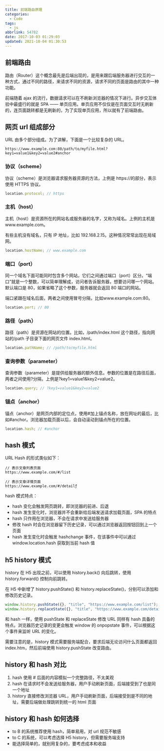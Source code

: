 ```yaml
---
title: 前端路由原理
categories:
  - Code
tags:
  - js
abbrlink: 54782
date: 2017-10-03 01:29:03
updated: 2021-10-04 01:30:53
---
```


## 前端路由

路由（Router）这个概念最先是后端出现的，是用来跟后端服务器进行交互的一种方式，通过不同的路径，来请求不同的资源，请求不同的页面是路由的其中一种功能。

前端随着 ajax 的流行，数据请求可以在不刷新浏览器的情况下进行。异步交互体验中最盛行的就是 SPA —— 单页应用。单页应用不仅仅是在页面交互时无刷新的，连页面跳转都是无刷新的，为了实现单页应用，所以就有了前端路由。

## 网页 url 组成部分

URL 由多个部分组成。为了讲解，下面是一个比较复杂的 URL。

```
https://www.example.com:80/path/to/myfile.html?key1=value1&key2=value2#anchor
```

### 协议（scheme）

协议（scheme）是浏览器请求服务器资源的方法，上例是 https://的部分，表示使用 HTTPS 协议。

```js
location.protocol; // https
```

### 主机（host）

主机（host）是资源所在的网站名或服务器的名字，又称为域名。上例的主机是www.example.com。

有些主机没有域名，只有 IP 地址，比如 192.168.2.15。这种情况常常出现在局域网。

```js
location.hostName; // www.example.com
```

### 端口（port）

同一个域名下面可能同时包含多个网站，它们之间通过端口（port）区分。“端口”就是一个整数，可以简单理解成，访问者告诉服务器，想要访问哪一个网站。默认端口是 80，如果省略了这个参数，服务器就会返回 80 端口的网站。

端口紧跟在域名后面，两者之间使用冒号分隔，比如www.example.com:80。

```js
location.port; // 80
```

### 路径（path）

路径（path）是资源在网站的位置。比如，/path/index.html 这个路径，指向网站的/path 子目录下面的网页文件 index.html。

```js
location.pathName; // /path/to/myfile.html
```

### 查询参数（parameter）

查询参数（parameter）是提供给服务器的额外信息。参数的位置是在路径后面，两者之间使用?分隔，上例是?key1=value1&key2=value2。

```js
location.query; // ?key1=value1&key2=value2
```

### 锚点（anchor）

锚点（anchor）是网页内部的定位点，使用#加上锚点名称，放在网址的最后，比如#anchor。浏览器加载页面以后，会自动滚动到锚点所在的位置。

```js
location.hash; // #anchor
```

## hash 模式

URL Hash 的形式类似如下：

```
// 表示文章列表页面
https://www.example.com/#/list

// 表示文章详情页面
https://www.example.com/#/detailƒ
```

hash 模式特点：

- hash 变化会触发网页跳转，即浏览器的前进、后退
- hash 发生变化时，浏览器并不会重新给后端发送请求加载页面，SPA 的特点
- hash 只作用在浏览器，不会在请求中发送给服务器
- 修改 hash 时会在浏览器留下历史记录，可以通过浏览器返回按钮回到上一个页面
- hash 发生变化时会触发 hashchange 事件，在该事件中可以通过 window.location.hash 获取到当前 hash 值

## h5 history 模式

history 在 H5 出现之前，可以使用 history.back() 向后跳转，使用 history.forward() 控制向前跳转。

在 H5 中新增了 history.pushState() 和 history.replaceState()，分别可以添加和修改历史记录。

```js
window.history.pushState({}, "title", "https://www.example.com/list");
window.history.replaceState({}, "title", "https://www.example.com/detail");
```

和 hash 一样，使用 pushState 和 replaceState 修改 URL 同样有 hash 具备的特点。浏览器历史记录的变更会触发 window 的 onpopstate 事件，可以根据这个事件来监听 URL 的变化。

需要注意的是，history 模式需要服务端配合，要求后端无论访问什么页面都返回 index.htm，然后前端使用 history.pushState 改变路由。

## history 和 hash 对比

1. hash 使用 # 后面的内容模拟一个完整路径，不太美观
2. hash 在请求时不会发送给服务器，用户手动刷新页面，后端接受到了也是同一个地址
3. history 直接修改浏览器 URL，用户手动刷新页面，后端接受到是不同的地址，需要后端做处理跳转到统一的 html 页面

## history 和 hash 如何选择

- to B 的系统推荐使用 hash，简单易用，对 url 规范不敏感
- to C 的系统，可以考虑选择 H5 history，但需要服务端支持
- 能选择简单的，就别用复杂的，要考虑成本和收益
